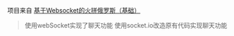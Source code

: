 项目来自 [基于Websocket的火拼俄罗斯（基础）](https://www.imooc.com/learn/861)

> 使用webSocket实现了聊天功能
> 使用socket.io改造原有代码实现聊天功能

